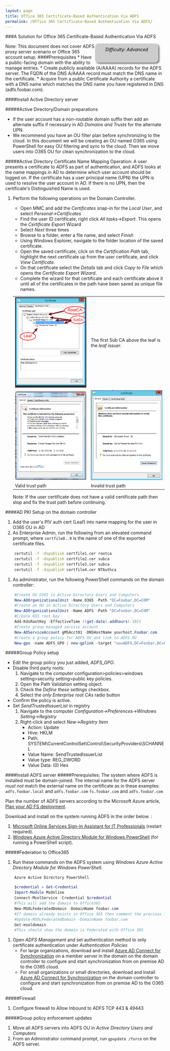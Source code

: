 ```yaml
---
layout: page
title: Office 365 Certificate-Based Authentication Via ADFS
permalink: /Office 365 Certificate-Based Authentication Via ADFS/
---
```

###A Solution for Office 365 Certificate-Based Authentication Via ADFS
<!--- The code below creates a difficulty identifier on the page, which can either 
be Beginner, Moderate, or Advanced depending on the technical knowledge required to 
complete the procedure. The example below includes text that mark the document as 
'Advanced', this string can be changed as needed.-->
<div style="float:right; padding:10px; margin-right:20px; border-radius:10px; width:180px; 
height:40px; box-shadow:3px 3px 5px 0px; text-align:center; background-color:#CCC; color:#666666">
<div style="color:#000000">
<em>Difficulty: Advanced</em>
</div>
</div>
Note: This document does not cover ADFS proxy server scenario or Office 365 account setup.
####Prerequisites
* Have a public-facing domain with the ability to manage entries.  
* Create publicly available (A/AAAA) records for the ADFS server. The FQDN of the DNS A/AAAA record must match the DNS name in the certificate.
* Acquire from a public Certificate Authority a certificate with a DNS name which matches the DNS name you have registered in DNS (adfs.foobar.com).  

####Install Active Directory server

#####Active Directory/Domain preparations
* If the user account has a non-routable domain suffix then add an alternate suffix if necessary in AD _Domains and Trusts_ for the alternate UPN.  
* We recommend you have an OU filter plan before synchronizing to the cloud. In this document we will be creating an OU named O365 using PowerShell for easy OU filtering and sync to the cloud. Then we move users into O365 OU for clean synchronization to the cloud.  

#####Active Directory Certificate Name Mapping Operation:
A user presents a certificate to ADFS as part of authentication, and ADFS looks at the name mappings in AD to determine which user account should be logged on. If the certificate has a user principal name (UPN) the UPN is used to resolve the user account in AD. If there is no UPN, then the certificate's Distinguished Name is used.  

1. Perform the following operations on the Domain Controller.  
    * Open MMC and add the _Certificates_ snap-in for the _Local User_, and select _Personal->Certificates_  
    * Find the user ID certificate, right click _All tasks->Export_. This opens the _Certificate Export_ Wizard  
    * Select _Next_ three times  
    * Browse to a folder, enter a file name, and select _Finish_  
    * Using Windows Explorer, navigate to the folder location of the saved certificate.  
    * Open the saved certificate, click on the _Certification Path_ tab, highlight the next certificate up from the user certificate, and click _View Certificate_.  
    * On that certificate select the _Details_ tab and click _Copy to File_ which opens the _Certificate Export Wizard_.  
    * Complete the wizard for that certificate and each certificate above it until all of the certificates in the path have been saved as unique file names.  

    | | |
    |---|---|
    |![Example of discovered trust path](../img/trustpathexample.png)|The first Sub CA above the leaf is the _leaf issuer_.|
    |![valid certificate path](../img/valideecert.png)|![Invalid certificate path](../img/invalideecert.png)|
    |Valid trust path|Invalid trust path|
    
    Note: If the user certificate does not have a valid certificate path then stop and fix the trust path before continuing. 

####AD PKI Setup on the domain controller
1. Add the user's PIV auth cert (Leaf) into name mapping for the user in O365 OU in AD
1. As Enterprise Admin, run the following from an elevated command prompt, where `certfile0..9` is the name of one of the exported certificate files.  
```bat
    certutil -f -dspublish certfile1.cer rootca  
    certutil -f -dspublish certfile2.cer subca
    certutil -f -dspublish certfile3.cer subca
    certutil -f -dspublish certfile4.cer NTAuthca  
```
1. As administrator, run the following PowerShell commands on the domain controller:  

```powershell
    #Create OU O365 in Active Directory Users and Computers
    New-ADOrganizationalUnit -Name O365 -Path "DC=Foobar,DC=COM"
    #Create an OU in Active Directory Users and Computers
    New-ADOrganizationalUnit -Name ADFS -Path "DC=Foobar,DC=COM"
    #Create KDS root key
    Add-KdsRootKey -EffectiveTime ((get-date).addhours(-10))
    #Create group managed service account
    New-ADServiceAccount gMSAcct01 -DNSHostName yourhost.Foobar.com
    #Create a group policy for ADFS OU and link to ADFS OU
    New-gpo -name ADFS_GPO | new-gplink -target "ou=ADFS,DC=Foobar,DC=COM"  
```
#####Group Policy setup
* Edit the group policy you just added, _ADFS_GPO_.
* Disable third party roots:  
   1. Navigate to the computer configuration>policies>windows setting>security setting>public key policies.  
   1. Open the Path Validation setting object.  
   1. Check the _Define these settings_ checkbox.  
   1. Select the _only Enterprise root CAs_ radio button
* Confirm the policy is active.  
* Set _SendTrustedIssuerList_ in registry
   1. Navigate to the computer _Configuration->Preferences->Windows Setting->Registry_  
   1. Right-click and select _New->Registry Item_  
      * Action: Update  
      * Hive:  HKLM  
      * Path:  SYSTEM\CurrentControlSet\Control\SecurityProviders\SCHANNEL  
      * Value Name:  SendTrustedIssuerList  
      * Value type:  REG_DWORD  
      * Value Data: (0) Hex  

####Install ADFS server
#####Prerequisites:
The system where ADFS is installed must be domain-joined.
The internal name for the ADFS server _must not_ match the external name on the certificate as in these examples:
    `adfs.foobar.local` and `adfs.foobar.com`
    `fs.foobar.com` and `adfs.foobar.com`

Plan the number of ADFS servers according to the Microsoft Azure article, [Plan your AD FS deployment](https://msdn.microsoft.com/en-us/library/azure/dn151324.aspx).  
 
Download and install on the system running ADFS in the order below. :  

1. [Microsoft Online Services Sign-In Assistant for IT Professionals](https://www.microsoft.com/en-us/download/details.aspx?id=41950) (restart required).  
1. [Windows Azure Active Directory Module for Windows PowerShell](http://go.microsoft.com/fwlink/p/?linkid=236297) (for running a PowerShell script).

#####Federation to Office365
1. Run these commands on the ADFS system using _Windows Azure Active Directory Module for Windows PowerShell_.  
```dos
    Azure Active Directory PowerShell
```
```powershell
    $credential = Get-Credential  
    Import-Module MsOnline  
    Connect-MsolService -Credential $credential  
    #This will add the domain to Office365
    New-MSOLFederatedDomain -DomainName foobar.com  
    #If domain already exists in Office 365 then comment the previous line and uncomment the following:
    #Update-MSOLFederatedDomain -DomainName foobar.com
    Get-msoldomain
    #This should show the domain is Federated with Office 365
```
1. Open _ADFS Management_ and set authentication method to only certificate authentication under _Authentication Policies_  
    * For large organizations, download and install [Azure AD Connect for Synchronization](http://go.microsoft.com/fwlink/?LinkId=615771) on a member server in the domain  on the domain controller to configure and start synchronization from on premise AD to the O365 cloud.    
    * For small organizations or small directories, download and install [Azure AD Connect for Synchronization](http://go.microsoft.com/fwlink/?LinkId=615771) on the domain controller to configure and start synchronization from on premise AD to the O365 cloud.  

#####Firewall
1. Configure firewall to Allow Inbound to ADFS TCP 443 & 49443  

#####Group policy enforcement updates
1. Move all ADFS servers into ADFS OU in _Active Directory Users and Computers_  
1. From an Administrator command prompt, run `gpupdate /force` on the ADFS server.